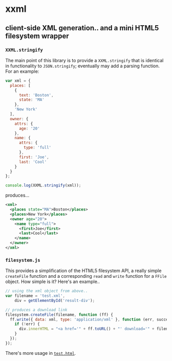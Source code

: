 # xxml
## client-side XML generation.. and a mini HTML5 filesystem wrapper

### `XXML.stringify`

The main point of this library is to provide a `XXML.stringify` that is identical in functionality to `JSON.stringify`; eventually may add a parsing function. For an example:
```javascript
var xml = {
  places: [
    {
      text: 'Boston',
      state: 'MA'
    },
    'New York'
  ],
  owner: {
    attrs: {
      age: '20'
    },
    name: {
      attrs: {
        type: 'full'
      },
      first: 'Joe',
      last: 'Cool'
    }
  }
};

console.log(XXML.stringify(xml));
```

produces...

```xml
<xml>
  <places state="MA">Boston</places>
  <places>New York</places>
  <owner age="20">
    <name type="full">
      <first>Joe</first>
      <last>Cool</last>
    </name>
  </owner>
</xml>
```

### `filesystem.js`

This provides a simplification of the HTML5 filesystem API, a really simple `createFile` function and a corresponding `read` and `write` function for a `FFile` object. How simple is it? Here's an example..

```javascript
// using the xml object from above..
var filename = 'test.xml',
    div = getElementById('result-div');

// produces a download link
filesystem.createFile(filename, function (ff) {
  ff.write({ data: xml, type: 'application/xml' }, function (err, success) {
    if (!err) {
      div.innerHTML = "<a href='" + ff.toURL() + "' download='" + filename + "'>download " + filename + "</a>";
    }
  });
});
```

There's more usage in [`test.html`](test.html).
